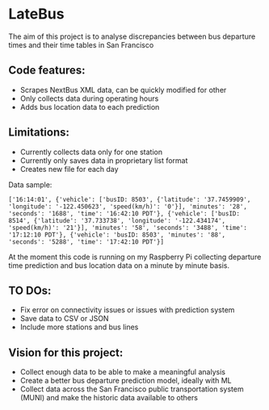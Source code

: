# LateBus

The aim of this project is to analyse discrepancies between bus departure times and their time tables in San Francisco

## Code features:
- Scrapes NextBus XML data, can be quickly modified for other 
- Only collects data during operating hours
- Adds bus location data to each prediction

## Limitations:
- Currently collects data only for one station
- Currently only saves data in proprietary list format
- Creates new file for each day

Data sample:

```
['16:14:01', {'vehicle': ['busID: 8503', {'latitude': '37.7459909', 'longitude': '-122.450623', 'speed(km/h)': '0'}], 'minutes': '28', 'seconds': '1688', 'time': '16:42:10 PDT'}, {'vehicle': ['busID: 8514', {'latitude': '37.733738', 'longitude': '-122.434174', 'speed(km/h)': '21'}], 'minutes': '58', 'seconds': '3488', 'time': '17:12:10 PDT'}, {'vehicle': 'busID: 8503', 'minutes': '88', 'seconds': '5288', 'time': '17:42:10 PDT'}]
```

At the moment this code is running on my Raspberry Pi collecting departure time prediction and bus location data on a minute by minute basis.



## TO DOs:
- Fix error on connectivity issues or issues with prediction system
- Save data to CSV or JSON
- Include more stations and bus lines


## Vision for this project:
- Collect enough data to be able to make a meaningful analysis
- Create a better bus departure prediction model, ideally with ML
- Collect data across the San Francisco public transportation system (MUNI) and make the historic data available to others 
